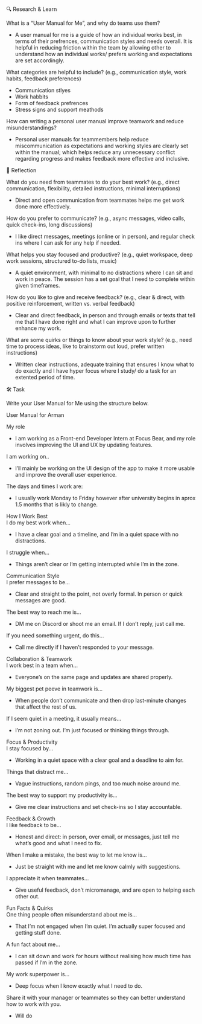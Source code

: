 🔍 Research & Learn

What is a “User Manual for Me”, and why do teams use them?

- A user manual for me is a guide of how an individual works best, in terms of their prefrences, communication styles and needs overall. It is helpful in reducing friction within the team by allowing other to understand how an individual works/ prefers working and expectations are set accordingly.

What categories are helpful to include? (e.g., communication style, work habits, feedback preferences)

- Communication stlyes
- Work habbits
- Form of feedback prefrences
- Stress signs and support meathods

How can writing a personal user manual improve teamwork and reduce misunderstandings?

- Personal user manuals for teammembers help reduce miscommunication as expectations and working styles are clearly set within the manual; which helps reduce any unnecessary conflict regarding progress and makes feedback more effective and inclusive.

📝 Reflection

What do you need from teammates to do your best work? (e.g., direct communication, flexibility, detailed instructions, minimal interruptions)

- Direct and open communication from teammates helps me get work done more effectively.

How do you prefer to communicate? (e.g., async messages, video calls, quick check-ins, long discussions)

- I like direct messages, meetings (online or in person), and regular check ins where I can ask for any help if needed.

What helps you stay focused and productive? (e.g., quiet workspace, deep work sessions, structured to-do lists, music)

- A quiet environment, with minimal to no distractions where I can sit and work in peace. The session has a set goal that I need to complete within given timeframes.

How do you like to give and receive feedback? (e.g., clear & direct, with positive reinforcement, written vs. verbal feedback)

- Clear and direct feedback, in person and through emails or texts that tell me that I have done right and what I can improve upon to further enhance my work.

What are some quirks or things to know about your work style? (e.g., need time to process ideas, like to brainstorm out loud, prefer written instructions)

- Written clear instructions, adequate training that ensures I know what to do exactly and I have hyper focus where I study/ do a task for an extented period of time.

🛠️ Task

Write your User Manual for Me using the structure below.

User Manual for Arman

My role  

- I am working as a Front-end Developer Intern at Focus Bear, and my role involves improving the UI and UX by updating features.

I am working on..  

- I’ll mainly be working on the UI design of the app to make it more usable and improve the overall user experience.

The days and times I work are:  

- I usually work Monday to Friday however after university begins in aprox 1.5 months that is likly to change.

How I Work Best  
I do my best work when...  

- I have a clear goal and a timeline, and I’m in a quiet space with no distractions.

I struggle when...  

- Things aren’t clear or I’m getting interrupted while I’m in the zone.

Communication Style  
I prefer messages to be...  

- Clear and straight to the point, not overly formal. In person or quick messages are good.

The best way to reach me is...  

- DM me on Discord or shoot me an email. If I don’t reply, just call me.

If you need something urgent, do this...  

- Call me directly if I haven’t responded to your message.

Collaboration & Teamwork  
I work best in a team when...  

- Everyone’s on the same page and updates are shared properly.

My biggest pet peeve in teamwork is...  

- When people don’t communicate and then drop last-minute changes that affect the rest of us.

If I seem quiet in a meeting, it usually means...  

- I’m not zoning out. I’m just focused or thinking things through.

Focus & Productivity  
I stay focused by...  

- Working in a quiet space with a clear goal and a deadline to aim for.

Things that distract me...  

- Vague instructions, random pings, and too much noise around me.

The best way to support my productivity is...  

- Give me clear instructions and set check-ins so I stay accountable.

Feedback & Growth  
I like feedback to be...  

- Honest and direct: in person, over email, or messages, just tell me what’s good and what I need to fix.

When I make a mistake, the best way to let me know is...  

- Just be straight with me and let me know calmly with suggestions.

I appreciate it when teammates...  

- Give useful feedback, don’t micromanage, and are open to helping each other out.

Fun Facts & Quirks  
One thing people often misunderstand about me is...  

- That I’m not engaged when I’m quiet. I’m actually super focused and getting stuff done.

A fun fact about me...  

- I can sit down and work for hours without realising how much time has passed if I’m in the zone.

My work superpower is...  

- Deep focus when I know exactly what I need to do.

Share it with your manager or teammates so they can better understand how to work with you.

- Will do
